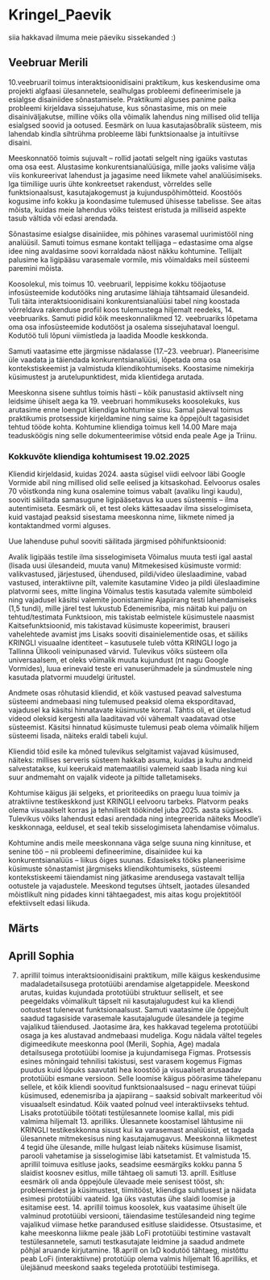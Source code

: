 # Kringel_Paevik
siia hakkavad ilmuma meie päeviku sissekanded :)

## Veebruar Merili
10.veebruaril toimus interaktsioonidisaini praktikum, kus keskendusime oma projekti algfaasi ülesannetele, sealhulgas probleemi defineerimisele ja esialgse disainiidee sõnastamisele. Praktikumi alguses panime paika probleemi kirjeldava sissejuhatuse, kus sõnastasime, mis on meie disainiväljakutse, milline võiks olla võimalik lahendus ning millised olid tellija esialgsed soovid ja ootused. Eesmärk on luua kasutajasõbralik süsteem, mis lahendab kindla sihtrühma probleeme läbi funktsionaalse ja intuitiivse disaini.

Meeskonnatöö toimis sujuvalt – rollid jaotati selgelt ning igaüks vastutas oma osa eest. Alustasime konkurentsianalüüsiga, mille jaoks valisime välja viis konkureerivat lahendust ja jagasime need liikmete vahel analüüsimiseks. Iga tiimiliige uuris ühte konkreetset rakendust, võrreldes selle funktsionaalsust, kasutajakogemust ja kujunduspõhimõtteid. Koostöös kogusime info kokku ja koondasime tulemused ühisesse tabelisse. See aitas mõista, kuidas meie lahendus võiks teistest eristuda ja milliseid aspekte tasub vältida või edasi arendada.

Sõnastasime esialgse disainiidee, mis põhines varasemal uurimistööl ning analüüsil. Samuti toimus esmane kontakt tellijaga – edastasime oma algse idee ning avaldasime soovi korraldada näost näkku kohtumine. Tellijalt palusime ka ligipääsu varasemale vormile, mis võimaldaks meil süsteemi paremini mõista.

Koosolekul, mis toimus 10. veebruaril, leppisime kokku tööjaotuse infosüsteemide kodutööks ning arutasime lähiaja tähtsamaid ülesandeid. Tuli täita interaktsioonidisaini konkurentsianalüüsi tabel ning koostada võrreldava rakenduse profiil koos tulemustega hiljemalt reedeks, 14. veebruariks. Samuti pidid kõik meeskonnaliikmed 12. veebruariks lõpetama oma osa infosüsteemide kodutööst ja osalema sissejuhataval loengul. Kodutöö tuli lõpuni viimistleda ja laadida Moodle keskkonda.

Samuti vaatasime ette järgmisse nädalasse (17.–23. veebruar). Planeerisime üle vaadata ja täiendada konkurentsianalüüsi, lõpetada oma osa kontekstiskeemist ja valmistuda kliendikohtumiseks. Koostasime nimekirja küsimustest ja arutelupunktidest, mida klientidega arutada.

Meeskonna sisene suhtlus toimis hästi – kõik panustasid aktiivselt ning leidsime ühiselt aega ka 19. veebruari hommikuseks koosolekuks, kus arutasime enne loengut kliendiga kohtumise sisu. Samal päeval toimus praktikumis protsesside kirjeldamine ning saime ka õppejõult tagasisidet tehtud tööde kohta. Kohtumine kliendiga toimus kell 14.00 Mare maja teadusköögis ning selle dokumenteerimise võtsid enda peale Age ja Triinu.


### Kokkuvõte kliendiga kohtumisest 19.02.2025
Kliendid kirjeldasid, kuidas 2024. aasta sügisel viidi eelvoor läbi Google Vormide abil ning millised olid selle eelised ja kitsaskohad. Eelvoorus osales 70 võistkonda ning kuna osalemine toimus vabalt (avaliku lingi kaudu), sooviti säilitada samasugune ligipääsetavus ka uues süsteemis – ilma autentimiseta. Eesmärk oli, et test oleks kättesaadav ilma sisselogimiseta, kuid vastajad peaksid sisestama meeskonna nime, liikmete nimed ja kontaktandmed vormi alguses.

Uue lahenduse puhul sooviti säilitada järgmised põhifunktsioonid:

Avalik ligipääs testile ilma sisselogimiseta
Võimalus muuta testi igal aastal (lisada uusi ülesandeid, muuta vanu)
Mitmekesised küsimuste vormid: valikvastused, järjestused, ühendused, pildi/video üleslaadimine, vabad vastused, interaktiivne pilt, valemite kasutamine
Video ja pildi üleslaadimine platvormi sees, mitte lingina
Võimalus testis kasutada valemite sümboleid ning vajadusel käsitsi valemite joonistamine
Ajapiirang testi lahendamiseks (1,5 tundi), mille järel test lukustub
Edenemisriba, mis näitab kui palju on tehtud/testimata
Funktsioon, mis takistab eelmistele küsimustele naasmist
Kaitsefunktsioonid, mis takistavad küsimuste kopeerimist, brauseri vahelehtede avamist jms
Lisaks sooviti disainielementide osas, et säiliks KRINGLI visuaalne identiteet – kasutusele tuleb võtta KRINGLI logo ja Tallinna Ülikooli veinipunased värvid. Tulevikus võiks süsteem olla universaalsem, et oleks võimalik muuta kujundust (nt nagu Google Vormides), luua erinevaid teste eri vanuserühmadele ja sündmustele ning kasutada platvormi muudelgi üritustel.

Andmete osas rõhutasid kliendid, et kõik vastused peavad salvestuma süsteemi andmebaasi ning tulemused peaksid olema eksporditavad, vajadusel ka käsitsi hinnatavate küsimuste korral. Tähtis oli, et üleslaetud videod oleksid kergesti alla laaditavad või vähemalt vaadatavad otse süsteemist. Käsitsi hinnatud küsimuste tulemusi peab olema võimalik hiljem süsteemi lisada, näiteks eraldi tabeli kujul.

Kliendid tõid esile ka mõned tulevikus selgitamist vajavad küsimused, näiteks: millises serveris süsteem hakkab asuma, kuidas ja kuhu andmeid salvestatakse, kui keerukaid matemaatilisi valemeid saab lisada ning kui suur andmemaht on vajalik videote ja piltide talletamiseks.

Kohtumise käigus jäi selgeks, et prioriteediks on praegu luua toimiv ja atraktiivne testikeskkond just KRINGLI eelvooru tarbeks. Platvorm peaks olema visuaalselt korras ja tehniliselt töökindel juba 2025. aasta sügiseks. Tulevikus võiks lahendust edasi arendada ning integreerida näiteks Moodle’i keskkonnaga, eeldusel, et seal tekib sisselogimiseta lahendamise võimalus.

Kohtumine andis meile meeskonnana väga selge suuna ning kinnituse, et senine töö – nii probleemi defineerimine, disainiidee kui ka konkurentsianalüüs – liikus õiges suunas. Edasiseks tööks planeerisime küsimuste sõnastamist järgmiseks kliendikohtumiseks, süsteemi kontekstiskeemi täiendamist ning jätkasime arendusega vastavalt tellija ootustele ja vajadustele. Meeskond tegutses ühtselt, jaotades ülesanded mõistlikult ning pidades kinni tähtaegadest, mis aitas kogu projektitööl efektiivselt edasi liikuda.

## Märts

## Aprill Sophia
7. aprillil toimus interaktsioonidisaini praktikum, mille käigus keskendusime madaladetailsusega prototüübi arendamise algetappidele. Meeskond arutas, kuidas kujundada prototüübi struktuur selliselt, et see peegeldaks võimalikult täpselt nii kasutajalugudest kui ka kliendi ootustest tulenevat funktsionaalsust. Samuti vaatasime üle õppejõult saadud tagasiside varasemale kasutajalugude ülesandele ja tegime vajalikud täiendused. Jaotasime ära, kes hakkavad tegelema prototüübi osaga ja kes alustavad andmebaasi mudeliga.
Kogu nädala vältel tegeles digimeedikute meeskonna pool (Merili, Sophia, Age) madala detailsusega prototüübi loomise ja kujundamisega Figmas. Protsessis esines mõningaid tehnilisi takistusi, sest varasem kogemus Figmas puudus kuid lõpuks saavutati hea koostöö ja visuaalselt arusaadav prototüübi esmane versioon. Selle loomise käigus pöörasime tähelepanu sellele, et kõik kliendi soovitud funktsionaalsused – nagu erinevat tüüpi küsimused, edenemisriba ja ajapiirang – saaksid sobivalt markeeritud või visuaalselt esindatud. Kõik vaated polnud veel interaktiivseks tehtud. 
Lisaks prototüübile töötati testülesannete loomise kallal, mis pidi valmima hiljemalt 13. aprilliks. Ülesannete koostamisel lähtusime nii KRINGLI testikeskkonna sisust kui ka varasemast analüüsist, et tagada ülesannete mitmekesisus ning kasutajamugavus. Meeskonna liikmetest 4 tegid ühe ülesande, mille hulgast leiab näiteks küsimuse lisamist, parooli vahetamise ja sisselogimise läbi katsetamist. 
Et valmistuda 15. aprillil toimuva esitluse jaoks, seadsime eesmärgiks kokku panna 5 slaidist koosnev esitlus, mille tähtaeg oli samuti 13. aprill. Esitluse eesmärk oli anda õppejõule ülevaade meie senisest tööst, sh: probleemidest ja küsimustest, tiimitööst, kliendiga suhtlusest ja näidata esimesi prototüübi vaateid. Iga üks vastutas ühe slaidi loomise ja esitamise eest. 14. aprillil toimus koosolek, kus vaatasime ühiselt üle valminud prototüübi versiooni, täiendasime testülesandeid ning tegime vajalikud viimase hetke parandused esitluse slaididesse. Otsustasime, et kahe meeskonna liikme peale jääb LoFi prototüübi testimine vastavalt testülesannetele, samuti testkasutajate leidmine  ja saadud andmete põhjal aruande kirjutamine. 18.aprill on IxD kodutöö tähtaeg, mistõttu peab LoFi (interaktiivne) prototüüp olema valmis hiljemalt 16.aprilliks, et ülejäänud meeskond saaks tegeleda prototüübi testimisega.



